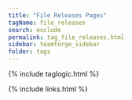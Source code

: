 ```yaml
---
title: "File Releases Pages"
tagName: file_releases
search: exclude
permalink: tag_file_releases.html
sidebar: teamforge_sidebar
folder: tags
---
```

{% include taglogic.html %}

{% include links.html %}
